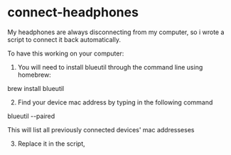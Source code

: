 # connect-headphones
My headphones are always disconnecting from my computer, so i wrote a script to connect it back automatically.

To have this working on your computer: 

1. You will need to install blueutil through the command line using homebrew: 

brew install blueutil 

2. Find your device mac address by typing in the following command

blueutil --paired

This will list all previously connected devices' mac addresseses 

3. Replace it in the script, 


